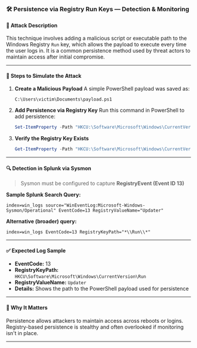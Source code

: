 ### 🛠️ Persistence via Registry Run Keys — Detection & Monitoring

#### 📌 **Attack Description**

This technique involves adding a malicious script or executable path to the Windows Registry `Run` key, which allows the payload to execute every time the user logs in. It is a common persistence method used by threat actors to maintain access after initial compromise.

---

#### 🔧 **Steps to Simulate the Attack**

1. **Create a Malicious Payload**
   A simple PowerShell payload was saved as:

   ```
   C:\Users\victim\Documents\payload.ps1
   ```


2. **Add Persistence via Registry Key**
   Run this command in PowerShell to add persistence:

   ```powershell
   Set-ItemProperty -Path "HKCU:\Software\Microsoft\Windows\CurrentVersion\Run" -Name "Updater" -Value "powershell.exe -ExecutionPolicy Bypass -WindowStyle Hidden -File C:\Users\victim\Documents\payload.ps1"
   ```

3. **Verify the Registry Key Exists**

   ```powershell
   Get-ItemProperty -Path "HKCU:\Software\Microsoft\Windows\CurrentVersion\Run"
   ```

---

#### 🔍 **Detection in Splunk via Sysmon**

> Sysmon must be configured to capture **RegistryEvent (Event ID 13)**

**Sample Splunk Search Query:**

```spl
index=win_logs source="WinEventLog:Microsoft-Windows-Sysmon/Operational" EventCode=13 RegistryValueName="Updater"
```

**Alternative (broader) query:**

```spl
index=win_logs EventCode=13 RegistryKeyPath="*\\Run\\*"
```

---

#### ✅ **Expected Log Sample**

* **EventCode:** 13
* **RegistryKeyPath:** `HKCU\Software\Microsoft\Windows\CurrentVersion\Run`
* **RegistryValueName:** `Updater`
* **Details:** Shows the path to the PowerShell payload used for persistence

---

#### 🧠 **Why It Matters**

Persistence allows attackers to maintain access across reboots or logins. Registry-based persistence is stealthy and often overlooked if monitoring isn't in place.

---

